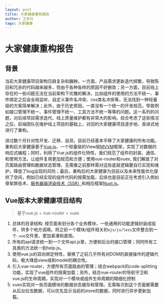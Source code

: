 ```yaml
---
layout: post 
title: 大家健康重构报告
author: 卫东升
tags: 大家健康
---
```


# 大家健康重构报告

## 背景

当前大家健康项目架构日趋复杂和臃肿。一方面，产品需求更新迭代频繁，导致陈旧和冗余的代码越来越多，但由于各种各样的原因不好删改；另一方面，目前线上存在的一些问题无法在当前架构下优雅的解决，比如组件的使用的方法不统一、事件绑定之后会全局监听、自定义事件名冲突、css类名冲突等，无法找到一种轻量级的方案简单解决；此外，由于历史原因，一直没有一个统一的开发规范，导致例如接口管理不统一、事件管理不统一、工具方法不统一等等的问题。这一系列的问题，对后续项目需求迭代、线上质量维护都有非常大的影响。综合考虑了这些情况之后，前端团队在维护线上项目的基础上，对旧的大家健康项目逐步地、渐进式地进行了重构。

进过数个月针对性开发、迁移、自测，目前已经基本平移了大家健康的所有功能。重构后大家健康基于[Vue.js](https://cn.vuejs.org/)，一个轻量级的View层[MVVM](https://en.wikipedia.org/wiki/Model%E2%80%93view%E2%80%93viewmodel)框架，实现了对数据的响应式编程；同时，利用了Vue.js的组件化特性，我们规范了组件的封装、通信、和使用方法，让组件复用更加规范和方便；使用vue-router和vuex, 我们解放了对页面路由管理和数据状态管理，无需像之前那样需对这些底层逻辑要自已实现和维护，降低了bug出现的风险；最后，重构后的大家健康为目前以及未来性能优化提供了空间，例如已经实现的组件代码的按需加载，后续也是目前正在考虑引入例如骨架屏技术、[服务器端渲染技术（SSR）](https://ssr.vuejs.org/zh/)和相应框架[Nuxt.js](https://zh.nuxtjs.org/)。



##  Vue版本大家健康项目结构

>  基于vue.js + vue-router + vuex

1. 总体的目录结构: 按页面来划分各个业务模块，一些通用的功能逻辑封装成组件，供多个地方调用。将之前一个模块/组件相关的`ejs/js/less`文件整合到一个`.vue`文件里，更加紧凑和直观。
2. 所有的api请求统一到一个文件api.js里，方便和后台的接口管理；同时所有工具类的方法统一到help.js。
3. 使用vue.js的双向绑定特性，替换了之前几乎所有对DOM的直接操作的逻辑代码，极大降低view成和model的耦合性。
4. 引入vue-router，方便所有页面路由的管理；结合webpack的code-splitting功能，实现了vue组件的按需加载；另外，结合vue-router的导航守卫和vue.js的生命周期，实现对一个模块或组件生命周期的精细化控制
5. vuex实现对一些页面模块的数据状态缓存和管理。无需每次到这个页面都需要从后台拉去数据，可以优先显示当前的store的数据，同时进行异步更新加载。





